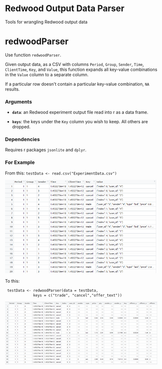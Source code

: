 # Redwood Output Data Parser
Tools for wrangling Redwood output data

# redwoodParser

Use function `redwoodParser`. 

Given output data, as a CSV with columns `Period`,	`Group`,	`Sender`,	`Time`,	`ClientTime`, `Key`, and `Value`,
this function expands all key-value combinations in the `Value` column to a separate column. 

If a particular row doesn't contain a particular key-value combination, `NA` results. 


### Arguments

- **`data`**: an Redwood experiment output file read into r as a data frame.

- **`keys`**: the keys under the `Key` column you wish to keep. All others are dropped. 


### Dependencies 

Requires  r packages `jsonlite` and `dplyr`.

### For Example

From this: `testData <- read.csv("ExperimentData.csv")`

![](figs/ExStart.png)


To this: 

```{r}
 testData <- redwoodParser(data = testData,
             keys = c("trade", "cancel","offer_text"))
```
![](figs/ExResult.png)
